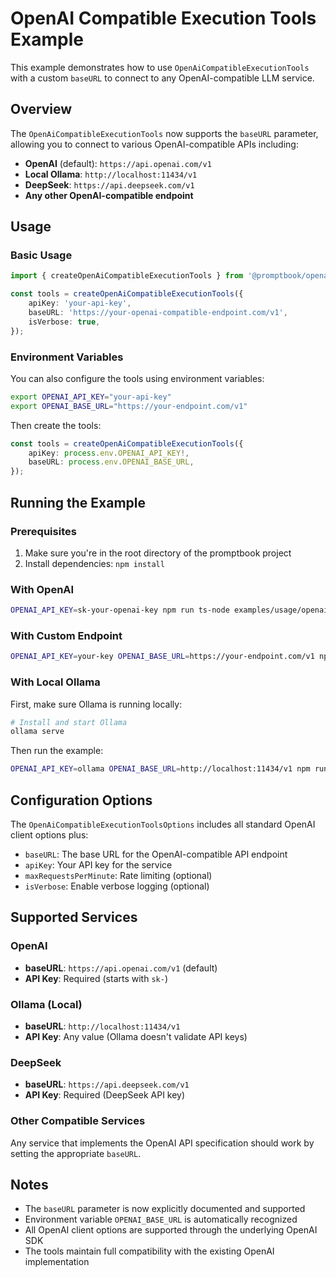 # OpenAI Compatible Execution Tools Example

This example demonstrates how to use `OpenAiCompatibleExecutionTools` with a custom `baseURL` to connect to any OpenAI-compatible LLM service.

## Overview

The `OpenAiCompatibleExecutionTools` now supports the `baseURL` parameter, allowing you to connect to various OpenAI-compatible APIs including:

- **OpenAI** (default): `https://api.openai.com/v1`
- **Local Ollama**: `http://localhost:11434/v1`
- **DeepSeek**: `https://api.deepseek.com/v1`
- **Any other OpenAI-compatible endpoint**

## Usage

### Basic Usage

```typescript
import { createOpenAiCompatibleExecutionTools } from '@promptbook/openai';

const tools = createOpenAiCompatibleExecutionTools({
    apiKey: 'your-api-key',
    baseURL: 'https://your-openai-compatible-endpoint.com/v1',
    isVerbose: true,
});
```

### Environment Variables

You can also configure the tools using environment variables:

```bash
export OPENAI_API_KEY="your-api-key"
export OPENAI_BASE_URL="https://your-endpoint.com/v1"
```

Then create the tools:

```typescript
const tools = createOpenAiCompatibleExecutionTools({
    apiKey: process.env.OPENAI_API_KEY!,
    baseURL: process.env.OPENAI_BASE_URL,
});
```

## Running the Example

### Prerequisites

1. Make sure you're in the root directory of the promptbook project
2. Install dependencies: `npm install`

### With OpenAI

```bash
OPENAI_API_KEY=sk-your-openai-key npm run ts-node examples/usage/openai-compatible/openai-compatible-example.ts
```

### With Custom Endpoint

```bash
OPENAI_API_KEY=your-key OPENAI_BASE_URL=https://your-endpoint.com/v1 npm run ts-node examples/usage/openai-compatible/openai-compatible-example.ts
```

### With Local Ollama

First, make sure Ollama is running locally:

```bash
# Install and start Ollama
ollama serve
```

Then run the example:

```bash
OPENAI_API_KEY=ollama OPENAI_BASE_URL=http://localhost:11434/v1 npm run ts-node examples/usage/openai-compatible/openai-compatible-example.ts
```

## Configuration Options

The `OpenAiCompatibleExecutionToolsOptions` includes all standard OpenAI client options plus:

- `baseURL`: The base URL for the OpenAI-compatible API endpoint
- `apiKey`: Your API key for the service
- `maxRequestsPerMinute`: Rate limiting (optional)
- `isVerbose`: Enable verbose logging (optional)

## Supported Services

### OpenAI
- **baseURL**: `https://api.openai.com/v1` (default)
- **API Key**: Required (starts with `sk-`)

### Ollama (Local)
- **baseURL**: `http://localhost:11434/v1`
- **API Key**: Any value (Ollama doesn't validate API keys)

### DeepSeek
- **baseURL**: `https://api.deepseek.com/v1`
- **API Key**: Required (DeepSeek API key)

### Other Compatible Services
Any service that implements the OpenAI API specification should work by setting the appropriate `baseURL`.

## Notes

- The `baseURL` parameter is now explicitly documented and supported
- Environment variable `OPENAI_BASE_URL` is automatically recognized
- All OpenAI client options are supported through the underlying OpenAI SDK
- The tools maintain full compatibility with the existing OpenAI implementation
